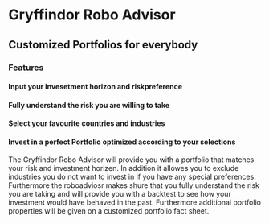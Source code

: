 <h1>Gryffindor Robo Advisor</h1>
<h2>Customized Portfolios for everybody</h2>

<h3>Features</h3>

<h4>Input your invesetment horizon and riskpreference</h4>
<h4>Fully understand the risk you are willing to take</h4>
<h4>Select your favourite countries and industries</h4>
<h4>Invest in a perfect Portfolio optimized according to your selections</h4>

The Gryffindor Robo Advisor will provide you with a portfolio that matches your risk and investment horizen. In addition it allowes you to exclude industries you do not want to invest in if you have any special preferences. Furthermore the roboadviosr makes shure that you fully understand the risk you are taking and will provide you with a backtest to see how your investment would have behaved in the past. Furthermore additional portfolio properties will be given on a customized portfolio fact sheet.
